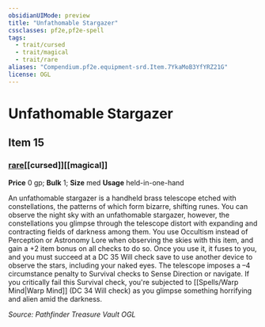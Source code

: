 ```yaml
---
obsidianUIMode: preview
title: "Unfathomable Stargazer"
cssclasses: pf2e,pf2e-spell
tags:
  - trait/cursed
  - trait/magical
  - trait/rare
aliases: "Compendium.pf2e.equipment-srd.Item.7YkaMoB3YfYRZ21G"
license: OGL
---
```

# Unfathomable Stargazer
## Item 15
### [rare](rare "Rare Rarity Trait")[[cursed]][[magical]]


**Price** 0 gp; 
**Bulk** 1; **Size** med
**Usage** held-in-one-hand

An unfathomable stargazer is a handheld brass telescope etched with constellations, the patterns of which form bizarre, shifting runes. You can observe the night sky with an unfathomable stargazer, however, the constellations you glimpse through the telescope distort with expanding and contracting fields of darkness among them. You use Occultism instead of Perception or Astronomy Lore when observing the skies with this item, and gain a +2 item bonus on all checks to do so. Once you use it, it fuses to you, and you must succeed at a DC 35 Will check save to use another device to observe the stars, including your naked eyes. The telescope imposes a –4 circumstance penalty to Survival checks to Sense Direction or navigate. If you critically fail this Survival check, you're subjected to [[Spells/Warp Mind|Warp Mind]] (DC 34 Will check) as you glimpse something horrifying and alien amid the darkness.

*Source: Pathfinder Treasure Vault*
*OGL*